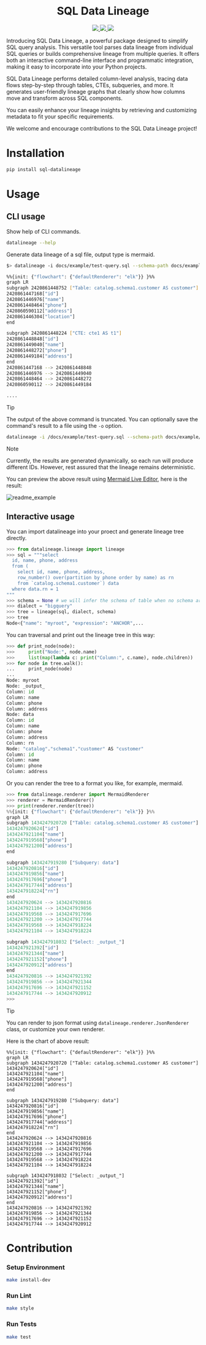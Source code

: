 <div align="center">
<br>
<h1>SQL Data Lineage</h1>
<p>
  <a href="https://github.com/viplazylmht/sql-datalineage/actions/workflows/python-package.yml">
    <img src="https://img.shields.io/github/actions/workflow/status/viplazylmht/sql-datalineage/python-package.yml">
  </a>
  <a href="https://github.com/viplazylmht/sql-datalineage/actions/workflows/python-publish.yml">
    <img src="https://img.shields.io/github/actions/workflow/status/viplazylmht/sql-datalineage/python-publish.yml?label=publish">
  </a>
  <a href="https://pypi.org/project/sql-datalineage">
    <img src="https://img.shields.io/pypi/v/sql-datalineage?color=cyan">
  </a>
</p>
</div>

Introducing SQL Data Lineage, a powerful package designed to simplify SQL query analysis. This versatile tool parses data lineage from individual SQL queries or builds comprehensive lineage from multiple queries. It offers both an interactive command-line interface and programmatic integration, making it easy to incorporate into your Python projects.

SQL Data Lineage performs detailed column-level analysis, tracing data flows step-by-step through tables, CTEs, subqueries, and more. It generates user-friendly lineage graphs that clearly show how columns move and transform across SQL components.

You can easily enhance your lineage insights by retrieving and customizing metadata to fit your specific requirements.

We welcome and encourage contributions to the SQL Data Lineage project!


# Installation
```bash
pip install sql-datalineage
```

# Usage

## CLI usage

Show help of CLI commands.
```bash
datalineage --help
```

Generate data lineage of a sql file, output type is mermaid.
```bash
$> datalineage -i docs/example/test-query.sql --schema-path docs/example/test-schema.json -r mermaid

%%{init: {"flowchart": {"defaultRenderer": "elk"}} }%%
graph LR
subgraph 2420861448752 ["Table: catalog.schema1.customer AS customer"]
2420861447168["id"]
2420861446976["name"]
2420861448464["phone"]
2420860590112["address"]
2420861446304["location"]
end

subgraph 2420861448224 ["CTE: cte1 AS t1"]
2420861448848["id"]
2420861449040["name"]
2420861448272["phone"]
2420861449184["address"]
end
2420861447168 --> 2420861448848
2420861446976 --> 2420861449040
2420861448464 --> 2420861448272
2420860590112 --> 2420861449184

....
```

> [!TIP]
> The output of the above command is truncated. You
> can optionally save the command's result to a file
> using the `-o` option.
> ```bash
> datalineage -i /docs/example/test-query.sql --schema-path docs/example/test-schema.json -o docs/example/output.mermaid -r mermaid
> ```

> [!NOTE]
> Currently, the results are generated dynamically, so
> each run will produce different IDs. However, rest
> assured that the lineage remains deterministic.


You can preview the above result using [Mermaid Live Editor](https://mermaid.live/view#pako:eNqdV1Fv2zYQ_iuCgAAdkDoUJVKUHwYEWd_WDWjyMKwqBFqibW2ypErU1sDwf--RslLzQgfD_GSRH8m77767I49h2VUqXIc3N8e6rfU6OObhtun-Lfdy0Hlovyu1lVOjP6m2UoMazGgequbvPDydgtPNTd7uBtnvg18_5e04beYPmlAieJQkImU0-JyHT3LTqHVQSi2bbrcay706yGhVTqPuDmoI7h-D5X8efsnblw3SiAtYX1fuMM9SDsOtPCh3QiQ8gYl-37WXM4RlJIoozMiqGtQ4ou1iYlY1HRhYd62dBIfz1usTpYnx6eHpA3ikVWSs1xGyQyQ-uzOSEL_dNKUeu82SSCTIbmuaQ1Hw_v3PgXM4IssFGDMQaWgHMAdxh3YAq67Qk0T8jZBPoxqKSh06u6wuR8Peq0FEQUITH5mM-snMeGTUIXd4PKbCTzJPY7Ni0WDxV7dBS1Ornl4OqtVv6yOLU_6iD33oC9CIlcj8Fx0sBPG5xq2MX7sGxFOfa2lmHUCuxcwuID7XXBEZit0IG8sQ2UgCYCMi3QWYoxH7LsAYjYLwA7DYfkVlKXGSkFqGqUtKzLzFIxNE-HUjmF831AbJpxtu89nPqWHQddgYhKKMOAXTULQxgHEUdgSgL2FbGERx5YmfU0ZNlv__Yp2JNLH8uXzDMKE-McOEEN58zIC4-EqxhlXcltb_VKwZiYXVyaNqVAkd7rGUjRwCAH6d1PDs7kxSW2oP8ltx9uEyoPN8ob71nwH08f6PdwsLq7r6CeBfgGj4BQ4e0XMZiwXgLSJECGv32dB1UHwtCMr5mT4s7zM_iG7CCSEZ98qYRYImV3ojI8y22u3UNIUnZeYUM5R50sYGEeY8bM5dCtUDcAg1SwTgTmMzXeoCcHYR9U5nB-spcm6J6MPvvz3cP73T0cq4eQvVxP7xRHZe95alrwCQ128DgMdLacHhwKfvbAtFRQuVAAcwpwCqETG9UlZFxi_Tpegm3U-6cCVBCff0Yxal1FtXWcRiv_CSNPZfyhiD3IivCY_BlYdT4RWeXTnX8WvCMzJzg2EcQhmEZAOuoUxCAHbZyqzMkHTjy2Zow_8DsLiLBHEBOHuMsgvtYHtDeBtCSTrIuoKb_TFvA7iva6jgar66l88bNfRTCxf4vD0BWE66e3xuy3Cth0ndhkM37fbLx9RXUqtfagk6OSyDvWz_7Dr43MpmfAF9qGrdDS-DTSfhwRCuj6F-7s0jY1ePGo4ru3Zb78z4NDQwvNe6H9d3d2Z6tav1ftqsyu5wN9aVeYXs_8n4HadcSBoruCBIFsdVuYHauaVJtK1SElEJT5HbUNnzP84vGvuwOX0HCJN90Q), here is the result:

![readme_example](https://raw.github.com/viplazylmht/sql-datalineage/master/docs/img/readme_example.svg)


## Interactive usage

You can import datalineage into your proect and generate lineage tree directly.

```python
>>> from datalineage.lineage import lineage
>>> sql = """select  
  id, name, phone, address
  from (
    select id, name, phone, address,
    row_number() over(partition by phone order by name) as rn    
    from `catalog.schema1.customer`) data
  where data.rn = 1
"""
>>> schema = None # we will infer the schema of table when no schema are provided
>>> dialect = "bigquery"
>>> tree = lineage(sql, dialect, schema)
>>> tree
Node<{"name": "myroot", "expression": "ANCHOR",...
```

You can traversal and print out the lineage tree in this way:
```python
>>> def print_node(node):
>>>     print("Node:", node.name)
>>>     list(map(lambda c: print("Column:", c.name), node.children))
>>> for node in tree.walk():
...     print_node(node)
... 
Node: myroot
Node: _output_
Column: id
Column: name
Column: phone
Column: address
Node: data
Column: id
Column: name
Column: phone
Column: address
Column: rn
Node: "catalog"."schema1"."customer" AS "customer"
Column: id
Column: name
Column: phone
Column: address
```

Or you can render the tree to a format you like, for example, mermaid.
```python
>>> from datalineage.renderer import MermaidRenderer
>>> renderer = MermaidRenderer()
>>> print(renderer.render(tree))
%%{init: {"flowchart": {"defaultRenderer": "elk"}} }%%
graph LR
subgraph 1434247920720 ["Table: catalog.schema1.customer AS customer"]
1434247920624["id"]
1434247921104["name"]
1434247919568["phone"]
1434247921200["address"]
end

subgraph 1434247919280 ["Subquery: data"]
1434247920816["id"]
1434247919856["name"]
1434247917696["phone"]
1434247917744["address"]
1434247918224["rn"]
end
1434247920624 --> 1434247920816
1434247921104 --> 1434247919856
1434247919568 --> 1434247917696
1434247921200 --> 1434247917744
1434247919568 --> 1434247918224
1434247921104 --> 1434247918224

subgraph 1434247918032 ["Select: _output_"]
1434247921392["id"]
1434247921344["name"]
1434247921152["phone"]
1434247920912["address"]
end
1434247920816 --> 1434247921392
1434247919856 --> 1434247921344
1434247917696 --> 1434247921152
1434247917744 --> 1434247920912
>>>
```
> [!TIP]
> You can render to json format using `datalineage.renderer.JsonRenderer` class, or customize your own renderer.
> 
> Here is the chart of above result:
> ```mermaid
> %%{init: {"flowchart": {"defaultRenderer": "elk"}} }%%
> graph LR
> subgraph 1434247920720 ["Table: catalog.schema1.customer AS customer"]
> 1434247920624["id"]
> 1434247921104["name"]
> 1434247919568["phone"]
> 1434247921200["address"]
> end
> 
> subgraph 1434247919280 ["Subquery: data"]
> 1434247920816["id"]
> 1434247919856["name"]
> 1434247917696["phone"]
> 1434247917744["address"]
> 1434247918224["rn"]
> end
> 1434247920624 --> 1434247920816
> 1434247921104 --> 1434247919856
> 1434247919568 --> 1434247917696
> 1434247921200 --> 1434247917744
> 1434247919568 --> 1434247918224
> 1434247921104 --> 1434247918224
> 
> subgraph 1434247918032 ["Select: _output_"]
> 1434247921392["id"]
> 1434247921344["name"]
> 1434247921152["phone"]
> 1434247920912["address"]
> end
> 1434247920816 --> 1434247921392
> 1434247919856 --> 1434247921344
> 1434247917696 --> 1434247921152
> 1434247917744 --> 1434247920912
> ```


# Contribution

### Setup Environment
```bash
make install-dev
```

### Run Lint
```bash
make style
```

### Run Tests
```bash
make test
```
